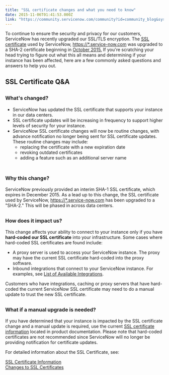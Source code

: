 ```yaml
---
title: "SSL certificate changes and what you need to know"
date: 2015-11-06T01:41:53.000Z
link: "https://community.servicenow.com/community?id=community_blog&sys_id=ae7ca2e1dbd0dbc01dcaf3231f9619bb"
---
```

<p>To continue to ensure the security and privacy for our customers, ServiceNow has recently upgraded our SSL/TLS encryption. The <a title="ki.servicenow.com/index.php?title=SSL_Certificate_Information" href="http://wiki.servicenow.com/index.php?title=SSL_Certificate_Information">SSL certificate</a> used by ServiceNow, <a title="" _jive_internal="true" href="/*.service-now.com" rel="nofollow" target="_blank">https://*.service-now.com</a> was upgraded to a SHA-2 certificate beginning in <a title="ki.servicenow.com/index.php?title=SSL_Certificate_Information#Root_CA_Certificate_post_October_2015" href="http://wiki.servicenow.com/index.php?title=SSL_Certificate_Information#Root_CA_Certificate_post_October_2015">October 2015.</a> If you're scratching your head trying to figure out what this all means and determining if your instance has been affected, here are a few commonly asked questions and answers to help you out.</p><p></p><h2>SSL Certificate Q&amp;A</h2><h2><span style="font-size: 12pt;">What's changed?</span></h2><ul><li>ServiceNow has updated the SSL certificate that supports your instance in our data centers.</li><li>SSL certificate updates will be increasing in frequency to support higher levels of security for your instance.</li><li>ServiceNow SSL certificate changes will now be routine changes, with advance notification no longer being sent for SSL certificate updates. These routine changes may include:<ul><li>replacing the certificate with a new expiration date</li><li>revoking outdated certificates</li><li>adding a feature such as an additional server name<br/><br/></li></ul></li></ul><h2><span style="font-size: 12pt;">Why this change?</span></h2><p><span>ServiceNow previously provided an interim SHA-1 SSL certificate, which expires in December 2015. As a lead up to this change, the SSL certificate used by ServiceNow, </span><a title="" _jive_internal="true" href="/*.service-now.com" rel="nofollow" target="_blank">https://*.service-now.com</a><span> has been upgraded to a "SHA-2." This will be phased in across data centers.</span></p><p></p><h2><span style="font-size: 12pt;">How does it impact us?</span></h2><p>This change affects your ability to connect to your instance only if you have <strong>hard-coded our SSL certificate</strong> into your infrastructure. Some cases where hard-coded SSL certificates are found include:</p><ul><li>A proxy server is used to access your ServiceNow instance. The proxy may have the current SSL certificate hard-coded into the proxy software.</li><li>Inbound integrations that connect to your ServiceNow instance. For examples, see <a title="ki.servicenow.com/index.php?title=List_of_Available_Integrations" href="http://wiki.servicenow.com/index.php?title=List_of_Available_Integrations">List of Available Integrations</a>.</li></ul><p>Customers who have integrations, caching or proxy servers that have hard-coded the current ServiceNow SSL certificate may need to do a manual update to trust the new SSL certificate.</p><p></p><h2><span style="font-size: 12pt;">What if a manual upgrade is needed?</span></h2><p>If you have determined that your instance is impacted by the SSL certificate change and a manual update is required, use the current <a title="ki.servicenow.com/index.php?title=SSL_Certificate_Information#Root_CA_Certificate_post_October_2015" href="http://wiki.servicenow.com/index.php?title=SSL_Certificate_Information#Root_CA_Certificate_post_October_2015">SSL certificate information</a> located in product documentation. Please note that hard-coded certificates are not recommended since ServiceNow will no longer be providing notification for certificate updates.</p><p></p><p>For detailed information about the SSL Certificate, see:</p><p><a title="ki.servicenow.com/index.php?title=SSL_Certificate_Information#gsc.tab=0" href="http://wiki.servicenow.com/index.php?title=SSL_Certificate_Information#gsc.tab=0">SSL Certificate Information</a><br/><a title="ki.servicenow.com/index.php?title=SSL_Certificate_Information#Changes_to_SSL_Certificates" href="http://wiki.servicenow.com/index.php?title=SSL_Certificate_Information#Changes_to_SSL_Certificates">Changes to SSL Certificates</a></p>